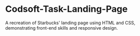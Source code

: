 # Codsoft-Task-Landing-Page
A recreation of Starbucks' landing page using HTML and CSS, demonstrating front-end skills and responsive design.
